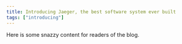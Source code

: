 ```yaml
---
title: Introducing Jaeger, the best software system ever built
tags: ["introducing"]
---
```


Here is some snazzy content for readers of the blog.
